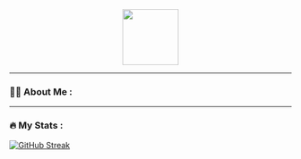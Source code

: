 <div id="header" align="center">
  <img src="https://media.giphy.com/media/M9gbBd9nbDrOTu1Mqx/giphy.gif" width="100"/>
</div>
<div align="center">
  <img src="https://komarev.com/ghpvc/?username=marcDjango&style=flat-square&color=blue" alt=""/>
</div>

---

### :man_technologist: About Me :

---

### :fire: My Stats :
[![GitHub Streak](http://github-readme-streak-stats.herokuapp.com?user=marcDjango&theme=dark&background=000000)](https://git.io/streak-stats)
<!--
**marcDjango/marcDjango** is a ✨ _special_ ✨ repository because its `README.md` (this file) appears on your GitHub profile.

Here are some ideas to get you started:

- 🔭 I’m currently working on ...
- 🌱 I’m currently learning ...
- 👯 I’m looking to collaborate on ...
- 🤔 I’m looking for help with ...
- 💬 Ask me about ...
- 📫 How to reach me: ...
- 😄 Pronouns: ...
- ⚡ Fun fact: ...
-->
